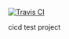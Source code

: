 [![Travis CI](https://travis-ci.org/nattawitc/cicd.svg?branch=master)](https://travis-ci.org/nattawitc/cicd)

cicd test project
